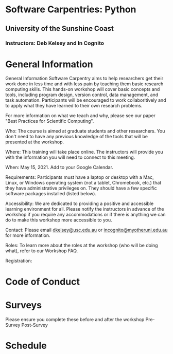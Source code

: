 # Software Carpentries: Python
## University of the Sunshine Coast
### Instructors: Deb Kelsey and In Cognito


# General Information
General Information
Software Carpentry aims to help researchers get their work done in less time and with less pain by teaching them basic research computing skills. This hands-on workshop will cover basic concepts and tools, including program design, version control, data management, and task automation. Participants will be encouraged to work collaboritively and to apply what they have learned to their own research problems.

For more information on what we teach and why, please see our paper "Best Practices for Scientific Computing".

Who: The course is aimed at graduate students and other researchers. You don't need to have any previous knowledge of the tools that will be presented at the workshop.

Where: This training will take place online. The instructors will provide you with the information you will need to connect to this meeting.

When: May 15, 2021. Add to your Google Calendar.

Requirements: Participants must have a laptop or desktop with a Mac, Linux, or Windows operating system (not a tablet, Chromebook, etc.) that they have administrative privileges on. They should have a few specific software packages installed (listed below).

Accessibility: We are dedicated to providing a positive and accessible learning environment for all. Please notify the instructors in advance of the workshop if you require any accommodations or if there is anything we can do to make this workshop more accessible to you.

Contact: Please email dkelsey@usc.edu.au or incognito@myotheruni.edu.au for more information.

Roles: To learn more about the roles at the workshop (who will be doing what), refer to our Workshop FAQ.

Registration:

# Code of Conduct

# Surveys
Please ensure you complete these before and after the workshop
Pre-Survey
Post-Survey

# Schedule

